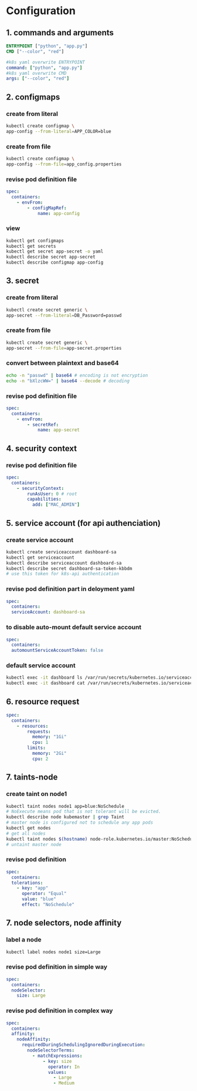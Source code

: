 # Configuration
## 1. commands and arguments

```Dockerfile
ENTRYPOINT ["python", "app.py"]
CMD ["--color", "red"]
```
```yaml
#k8s yaml overwrite ENTRYPOINT
command: ["python", "app.py"]
#k8s yaml overwrite CMD
args: ["--color", "red"]
```
## 2. configmaps
### create from literal
```bash
kubectl create configmap \
app-config --from-literal=APP_COLOR=blue
```
### create from file
```bash
kubectl create configmap \
app-config --from-file=app_config.properties
```

### revise pod definition file
```yaml
spec:
  containers:
    - envFrom:
        - configMapRef:
            name: app-config

```

### view
```bash
kubectl get configmaps
kubectl get secrets
kubectl get secret app-secret -o yaml
kubectl describe secret app-secret
kubectl describe configmap app-config
```
## 3. secret
### create from literal
```bash
kubectl create secret generic \
app-secret --from-literal=DB_Password=passwd
```
### create from file
```bash
kubectl create secret generic \
app-secret --from-file=app-secret.properties
```
### convert between plaintext and base64
```bash
echo -n "passwd" | base64 # encoding is not encryption
echo -n "bXlzcWW=" | base64 --decode # decoding
```
### revise pod definition file
```yaml
spec:
  containers:
    - envFrom:
        - secretRef:
            name: app-secret


```
## 4. security context
### revise pod definition file
```yaml
spec:
  containers:
    - securityContext:
        runAsUser: 0 # root
        capabilities:
          add: ["MAC_ADMIN"]

```
## 5. service account (for api authenciation)
### create service account
```bash
kubectl create serviceaccount dashboard-sa
kubectl get serviceaccount
kubectl describe serviceaccount dashboard-sa
kubectl describe secret dashboard-sa-token-kbbdm
# use this token for k8s-api authentication
```
### revise pod definition part in deloyment yaml
```yaml
spec:
  containers:
  serviceAccount: dashboard-sa
```
### to disable auto-mount default service account
```yaml
spec:
  containers:
  automountServiceAccountToken: false
```
### default service account
```bash
kubectl exec -it dashboard ls /var/run/secrets/kubernetes.io/serviceaccount
kubectl exec -it dashboard cat /var/run/secrets/kubernetes.io/serviceaccount/token
```
## 6. resource request
```yaml
spec:
  containers:
    - resources:
        requests:
          memory: "1Gi"
          cpu: 1
        limits:
          memory: "2Gi"
          cpu: 2
```
## 7. taints-node
### create taint on node1
```bash
kubectl taint nodes node1 app=blue:NoSchedule
# NoExecute means pod that is not tolerant will be evicted.
kubectl describe node kubemaster | grep Taint
# master node is configured not to schedule any app pods
kubectl get nodes
# get all nodes
kubectl taint nodes $(hostname) node-role.kubernetes.io/master:NoSchedule-
# untaint master node
```
### revise pod definition
```yaml
spec:
  containers:
  tolerations:
    - key: "app"
      operator: "Equal"
      value: "blue"
      effect: "NoSchedule"
```
## 7. node selectors, node affinity
### label a node
```bash
kubectl label nodes node1 size=Large
```
### revise pod definition in simple way
```yaml
spec:
  containers:
  nodeSelector:
    size: Large
```
### revise pod definition in complex way
```yaml
spec:
  containers:
  affinity:
    nodeAffinity:
      requiredDuringSchedulingIgnoredDuringExecution:
        nodeSelectorTerms:
          - matchExpressions:
              - key: size
                operator: In
                values:
                  - Large
                  - Medium
```
